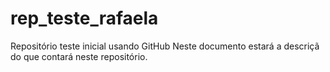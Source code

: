 # rep_teste_rafaela
Repositório teste inicial usando GitHub
Neste documento estará a descriçã do que contará neste repositório.
